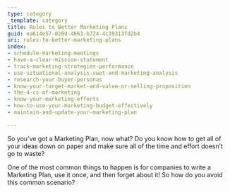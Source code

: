 ```yaml
---
type: category
_template: category
title: Rules to Better Marketing Plans
guid: ea614e57-020d-4663-b724-4c39313fd2b4
uri: rules-to-better-marketing-plans
index:
- schedule-marketing-meetings
- have-a-clear-mission-statement
- track-marketing-strategies-performance
- use-situational-analysis-swot-and-marketing-analysis
- research-your-buyer-personas
- know-your-target-market-and-value-or-selling-proposition
- the-4-cs-of-marketing
- know-your-marketing-efforts
- how-to-use-your-marketing-budget-effectively
- maintain-and-update-your-marketing-plan

---
```

So you’ve got a Marketing Plan, now what? Do you know how to get all of your ideas down on paper and make sure all of the time and effort doesn’t go to waste?

One of the most common things to happen is for companies to write a Marketing Plan, use it once, and then forget about it! So how do you avoid this common scenario?

